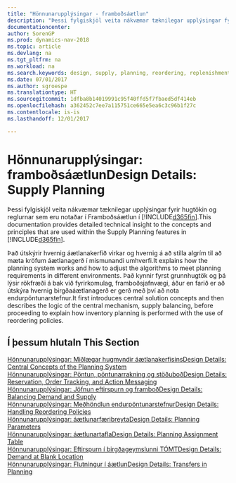 ```yaml
---
title: "Hönnunarupplýsingar - framboðsáætlun"
description: "Þessi fylgiskjöl veita nákvæmar tæknilegar upplýsingar fyrir hugtökin og reglurnar sem eru notaðar í Framboðsáætlun í [!INCLUDE[d365fin](includes/d365fin_md.md)]."
documentationcenter: 
author: SorenGP
ms.prod: dynamics-nav-2018
ms.topic: article
ms.devlang: na
ms.tgt_pltfrm: na
ms.workload: na
ms.search.keywords: design, supply, planning, reordering, replenishment
ms.date: 07/01/2017
ms.author: sgroespe
ms.translationtype: HT
ms.sourcegitcommit: 1dfba8b14019991c95f40ffd5f7fbaed5df414eb
ms.openlocfilehash: a362452c7ee7a115751ce665e5ea6c3c96b1f27c
ms.contentlocale: is-is
ms.lasthandoff: 12/01/2017

---
```

# <a name="design-details-supply-planning"></a><span data-ttu-id="5dfca-103">Hönnunarupplýsingar: framboðsáætlun</span><span class="sxs-lookup"><span data-stu-id="5dfca-103">Design Details: Supply Planning</span></span>
<span data-ttu-id="5dfca-104">Þessi fylgiskjöl veita nákvæmar tæknilegar upplýsingar fyrir hugtökin og reglurnar sem eru notaðar í Framboðsáætlun í [!INCLUDE[d365fin](includes/d365fin_md.md)].</span><span class="sxs-lookup"><span data-stu-id="5dfca-104">This documentation provides detailed technical insight to the concepts and principles that are used within the Supply Planning features in [!INCLUDE[d365fin](includes/d365fin_md.md)].</span></span>  

<span data-ttu-id="5dfca-105">Það útskýrir hvernig áætlanakerfið virkar og hvernig á að stilla algrím til að mæta kröfum áætlanagerð í mismunandi umhverfi.</span><span class="sxs-lookup"><span data-stu-id="5dfca-105">It explains how the planning system works and how to adjust the algorithms to meet planning requirements in different environments.</span></span> <span data-ttu-id="5dfca-106">Það kynnir fyrst grunnhugtök og þá lýsir rökfræði á bak við fyrirkomulag, framboðsjafnvægi, áður en farið er að útskýra hvernig birgðaáætlanagerð er gerð með því að nota endurpöntunarstefnur.</span><span class="sxs-lookup"><span data-stu-id="5dfca-106">It first introduces central solution concepts and then describes the logic of the central mechanism, supply balancing, before proceeding to explain how inventory planning is performed with the use of reordering policies.</span></span>  

## <a name="in-this-section"></a><span data-ttu-id="5dfca-107">Í þessum hluta</span><span class="sxs-lookup"><span data-stu-id="5dfca-107">In This Section</span></span>  
[<span data-ttu-id="5dfca-108">Hönnunarupplýsingar: Miðlægar hugmyndir áætlanakerfisins</span><span class="sxs-lookup"><span data-stu-id="5dfca-108">Design Details: Central Concepts of the Planning System</span></span>](design-details-central-concepts-of-the-planning-system.md)  
[<span data-ttu-id="5dfca-109">Hönnunarupplýsingar: Pöntun, pöntunarrakning og stöðuboð</span><span class="sxs-lookup"><span data-stu-id="5dfca-109">Design Details: Reservation, Order Tracking, and Action Messaging</span></span>](design-details-reservation-order-tracking-and-action-messaging.md)  
[<span data-ttu-id="5dfca-110">Hönnunarupplýsingar: Jöfnun eftirspurn og framboð</span><span class="sxs-lookup"><span data-stu-id="5dfca-110">Design Details: Balancing Demand and Supply</span></span>](design-details-balancing-demand-and-supply.md)  
[<span data-ttu-id="5dfca-111">Hönnunarupplýsingar: Meðhöndlun endurpöntunarstefnur</span><span class="sxs-lookup"><span data-stu-id="5dfca-111">Design Details: Handling Reordering Policies</span></span>](design-details-handling-reordering-policies.md)  
[<span data-ttu-id="5dfca-112">Hönnunarupplýsingar: áætlunarfæribreyta</span><span class="sxs-lookup"><span data-stu-id="5dfca-112">Design Details: Planning Parameters</span></span>](design-details-planning-parameters.md)  
[<span data-ttu-id="5dfca-113">Hönnunarupplýsingar: áætlunartafla</span><span class="sxs-lookup"><span data-stu-id="5dfca-113">Design Details: Planning Assignment Table</span></span>](design-details-planning-assignment-table.md)  
[<span data-ttu-id="5dfca-114">Hönnunarupplýsingar: Eftirspurn í birgðageymslunni  TÓMT</span><span class="sxs-lookup"><span data-stu-id="5dfca-114">Design Details: Demand at Blank Location</span></span>](design-details-demand-at-blank-location.md)  
[<span data-ttu-id="5dfca-115">Hönnunarupplýsingar: Flutningur í áætlun</span><span class="sxs-lookup"><span data-stu-id="5dfca-115">Design Details: Transfers in Planning</span></span>](design-details-transfers-in-planning.md)

